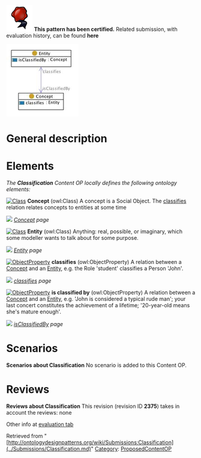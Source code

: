 [![](../images/thumb/b/b5/Certified.png/70px-Certified.png)](../Image/Certified.png.md "Certified.png") __This pattern has been certified.__
Related submission, with evaluation history, can be found __here__






[![Image:classification.jpg](../images/c/ca/Classification.jpg)](../Image/Classification.jpg.md "Image:classification.jpg")




#  General description


  




#  Elements


_The __Classification__ Content OP locally defines the following ontology elements:_




[![Class](../../images/thumb/2/27/Class.gif/20px-Class.gif)](../Image/Class.gif.md "Class") __Concept__ (owl:Class) A concept is a Social Object. The  [classifies](../Submissions/Classification/classifies.md "Submissions:Classification/classifies") relation relates concepts to entities at some time 



 [![](../../../../images/thumb/8/87/ArrowRight.gif/11px-ArrowRight.gif)](../Image/ArrowRight.gif.md "ArrowRight.gif") _[Concept](../Submissions/Classification/Concept.md "Submissions:Classification/Concept") page_

[![Class](../../images/thumb/2/27/Class.gif/20px-Class.gif)](../Image/Class.gif.md "Class") __Entity__ (owl:Class) Anything: real, possible, or imaginary, which some modeller wants to talk about for some purpose. 



 [![](../../../../images/thumb/8/87/ArrowRight.gif/11px-ArrowRight.gif)](../Image/ArrowRight.gif.md "ArrowRight.gif") _[Entity](../Submissions/Classification/Entity.md "Submissions:Classification/Entity") page_

[![ObjectProperty](../../images/thumb/c/c3/ObjectProperty.gif/20px-ObjectProperty.gif)](../Image/ObjectProperty.gif.md "ObjectProperty") __classifies__ (owl:ObjectProperty) A relation between a  [Concept](../Submissions/Classification/Concept.md "Submissions:Classification/Concept") and an  [Entity](../Submissions/Classification/Entity.md "Submissions:Classification/Entity"), e.g. the Role 'student' classifies a Person 'John'. 



 [![](../../../../images/thumb/8/87/ArrowRight.gif/11px-ArrowRight.gif)](../Image/ArrowRight.gif.md "ArrowRight.gif") _[classifies](../Submissions/Classification/classifies.md "Submissions:Classification/classifies") page_

[![ObjectProperty](../../images/thumb/c/c3/ObjectProperty.gif/20px-ObjectProperty.gif)](../Image/ObjectProperty.gif.md "ObjectProperty") __is classified by__ (owl:ObjectProperty) A relation between a  [Concept](../Submissions/Classification/Concept.md "Submissions:Classification/Concept") and an  [Entity](../Submissions/Classification/Entity.md "Submissions:Classification/Entity"), e.g. 'John is considered a typical rude man'; your last concert constitutes the achievement of a lifetime; '20-year-old means she's mature enough'. 



 [![](../../../../images/thumb/8/87/ArrowRight.gif/11px-ArrowRight.gif)](../Image/ArrowRight.gif.md "ArrowRight.gif") _[isClassifiedBy](../Submissions/Classification/isClassifiedBy.md "Submissions:Classification/isClassifiedBy") page_
  




#  Scenarios



__Scenarios about Classification__
No scenario is added to this Content OP.




#  Reviews



__Reviews about Classification__
This revision (revision ID __2375__) takes in account the reviews: none


Other info at [evaluation tab](http://ontologydesignpatterns.org/wiki/index.php?title=Submissions:Classification&action=evaluation "http://ontologydesignpatterns.org/wiki/index.php?title=Submissions:Classification&action=evaluation")






Retrieved from "[http://ontologydesignpatterns.org/wiki/Submissions:Classification](../Submissions/Classification.md)"
 [Category](http://ontologydesignpatterns.org/wiki/Special:Categories "Special:Categories"): [ProposedContentOP](../Category/ProposedContentOP.md "Category:ProposedContentOP")